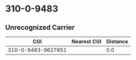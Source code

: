# 310-0-9483
## Unrecognized Carrier


| CGI | Nearest CGI | Distance |
|-----|-------------|----------|
| 310-0-9483-9627651 |  | 0.0 |
